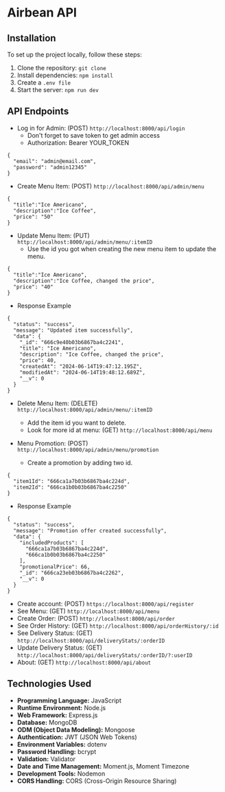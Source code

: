 # Airbean API

## Installation

To set up the project locally, follow these steps:
1. Clone the repository: `git clone`
2. Install dependencies: `npm install`
3. Create a `.env file`
4. Start the server: `npm run dev`

## API Endpoints

- Log in for Admin: (POST) `http://localhost:8000/api/login`
  - Don't forget to save token to get admin access
  - Authorization: Bearer YOUR_TOKEN
```
{
  "email": "admin@email.com",
  "password": "admin12345"
}
```

- Create Menu Item: (POST) `http://localhost:8000/api/admin/menu`
```
{
  "title":"Ice Americano",
  "description":"Ice Coffee",
  "price": "50"
}
```

- Update Menu Item: (PUT) `http://localhost:8000/api/admin/menu/:itemID` 
  - Use the id you got when creating the new menu item to update the menu.
```
{
  "title":"Ice Americano",
  "description":"Ice Coffee, changed the price",
  "price": "40"
}
```
- Response Example
```
{
  "status": "success",
  "message": "Updated item successfully",
  "data": {
    "_id": "666c9e40b03b6867ba4c2241",
    "title": "Ice Americano",
    "description": "Ice Coffee, changed the price",
    "price": 40,
    "createdAt": "2024-06-14T19:47:12.195Z",
    "modifiedAt": "2024-06-14T19:48:12.689Z",
    "__v": 0
  }
}
```

- Delete Menu Item: (DELETE) `http://localhost:8000/api/admin/menu/:itemID` 
  - Add the item id you want to delete.
  - Look for more id at menu: (GET) `http://localhost:8000/api/menu`

- Menu Promotion: (POST) `http://localhost:8000/api/admin/menu/promotion`
  - Create a promotion by adding two id.
```
{
  "item1Id": "666ca1a7b03b6867ba4c224d",
  "item2Id": "666ca1b0b03b6867ba4c2250"
}
```
- Response Example
```
{
  "status": "success",
  "message": "Promotion offer created successfully",
  "data": {
    "includedProducts": [
      "666ca1a7b03b6867ba4c224d",
      "666ca1b0b03b6867ba4c2250"
    ],
    "promotionalPrice": 66,
    "_id": "666ca23eb03b6867ba4c2262",
    "__v": 0
  }
}
```

- Create account: (POST) `https://localhost:8000/api/register`
- See Menu: (GET) `http://localhost:8000/api/menu`
- Create Order: (POST) `http://localhost:8000/api/order`
- See Order History: (GET) `http://localhost:8000/api/orderHistory/:id`
- See Delivery Status: (GET) `http://localhost:8000/api/deliveryStats/:orderID`
- Update Delivery Status: (GET) `http://localhost:8000/api/deliveryStats/:orderID/?:userID`
- About: (GET) `http://localhost:8000/api/about`

## Technologies Used
-   **Programming Language:** JavaScript
-   **Runtime Environment:** Node.js
-   **Web Framework:** Express.js
-   **Database:** MongoDB
-   **ODM (Object Data Modeling):** Mongoose
-   **Authentication:** JWT (JSON Web Tokens)
-   **Environment Variables:** dotenv
-   **Password Handling:** bcrypt
-   **Validation:** Validator
-   **Date and Time Management:** Moment.js, Moment Timezone
-   **Development Tools:** Nodemon
-   **CORS Handling:** CORS (Cross-Origin Resource Sharing)
